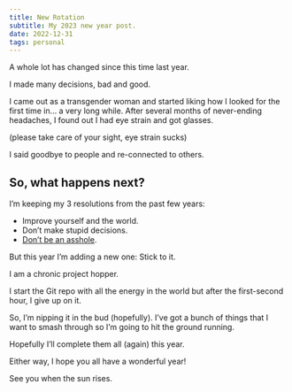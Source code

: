 ```yaml
---
title: New Rotation
subtitle: My 2023 new year post.
date: 2022-12-31
tags: personal
---
```

A whole lot has changed since this time last year.

I made many decisions, bad and good.

I came out as a transgender woman and started liking how I looked for the first time in… a very long while. After several months of never-ending headaches, I found out I had eye strain and got glasses.

(please take care of your sight, eye strain sucks)

I said goodbye to people and re-connected to others.

## So, what happens next?

I’m keeping my 3 resolutions from the past few years:

- Improve yourself and the world.
- Don’t make stupid decisions.
- [Don’t be an asshole](https://asshole.fyi).

But this year I’m adding a new one: Stick to it.

I am a chronic project hopper.

I start the Git repo with all the energy in the world but after the first-second hour, I give up on it.

So, I’m nipping it in the bud (hopefully). I’ve got a bunch of things that I want to smash through so I’m going to hit the ground running.

Hopefully I’ll complete them all (again) this year.

Either way, I hope you all have a wonderful year!

See you when the sun rises.
